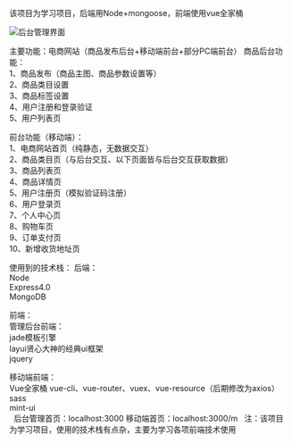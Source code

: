 该项目为学习项目，后端用Node+mongoose，前端使用vue全家桶

![后台管理界面](http://pic.yupoo.com/abc6551776/2130f50a/47588718.jpg)

主要功能：电商网站（商品发布后台+移动端前台+部分PC端前台）
商品后台功能：  
1、商品发布（商品主图、商品参数设置等）  
2、商品类目设置  
3、商品标签设置  
4、用户注册和登录验证   
5、用户列表页  
			
			
前台功能（移动端）：  
1、电商网站首页（纯静态，无数据交互）  
2、商品类目页（与后台交互、以下页面皆与后台交互获取数据）  
3、商品列表页  
4、商品详情页  
5、用户注册页（模拟验证码注册）  
6、用户登录页  
7、个人中心页  
8、购物车页  
9、订单支付页  
10、新增收货地址页  
			
使用到的技术栈：
后端：  
	Node  
	Express4.0  
	MongoDB  


前端：  
管理后台前端：  
jade模板引擎  
layui贤心大神的经典ui框架  
jquery  
	
移动端前端：  
Vue全家桶 vue-cli、vue-router、vuex、vue-resource（后期修改为axios）  
sass  
mint-ui  
 
后台管理首页：localhost:3000
移动端首页：localhost:3000/m
 
注：该项目为学习项目，使用的技术栈有点杂，主要为学习各项前端技术使用
